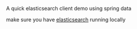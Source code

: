 A quick elasticsearch client demo using spring data

make sure you have [elasticsearch](https://hub.docker.com/_/elasticsearch) running locally 
